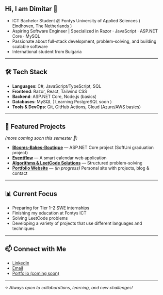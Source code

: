 ## Hi, I am Dimitar 👋

- ICT Bachelor Student @ Fontys University of Applied Sciences ( Eindhoven, The Netherlands )  
- Aspiring Software Engineer | Specialized in Razor · JavaScript · ASP.NET Core · MySQL  
- Passionate about full-stack development, problem-solving, and building scalable software 
- International student from Bulgaria

---

## 🛠️ Tech Stack
- **Languages**: C#, JavaScript/TypeScript, SQL  
- **Frontend**: Razor, React, Tailwind CSS  
- **Backend**: ASP.NET Core, Node.js (basics)  
- **Databases**: MySQL ( Learning PostgreSQL soon )
- **Tools & DevOps**: Git, GitHub Actions, Cloud (Azure/AWS basics)

---

## 📌 Featured Projects
*(more coming soon this semester 🚀)*

- [**Blooms-Bakes-Boutique**](#) — ASP.NET Core project (SoftUni graduation project)
- [**Eventflow**](#) — A smart calendar web application
- [**Algorithms & LeetCode Solutions**](#) — Structured problem-solving  
- [**Portfolio Website**](#) — *(in progress)* Personal site with projects, blog & contact

---

## 📊 Current Focus
- Preparing for Tier 1–2 SWE internships
- Finishing my education at Fontys ICT
- Solving LeetCode problems  
- Developing a variety of projects that use different languages and techniques

---

## 📫 Connect with Me
- [LinkedIn](https://www.linkedin.com/in/dimitar-malamski-a00253238/)  
- [Email](mailto:mitemalamata@gmail.com)  
- [Portfolio (coming soon)](#)

---
⭐️ *Always open to collaborations, learning, and new challenges!*
